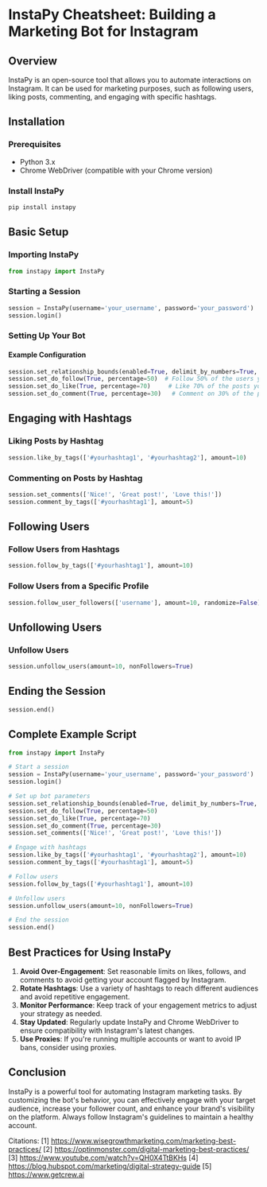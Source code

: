 # InstaPy Cheatsheet: Building a Marketing Bot for Instagram

## Overview
InstaPy is an open-source tool that allows you to automate interactions on Instagram. It can be used for marketing purposes, such as following users, liking posts, commenting, and engaging with specific hashtags.

## Installation

### Prerequisites
- Python 3.x
- Chrome WebDriver (compatible with your Chrome version)

### Install InstaPy
```bash
pip install instapy
```

## Basic Setup

### Importing InstaPy
```python
from instapy import InstaPy
```

### Starting a Session
```python
session = InstaPy(username='your_username', password='your_password')
session.login()
```

### Setting Up Your Bot

#### Example Configuration
```python
session.set_relationship_bounds(enabled=True, delimit_by_numbers=True, max_followers=5000, min_followers=100)
session.set_do_follow(True, percentage=50)  # Follow 50% of the users you interact with
session.set_do_like(True, percentage=70)     # Like 70% of the posts you interact with
session.set_do_comment(True, percentage=30)   # Comment on 30% of the posts you like
```

## Engaging with Hashtags

### Liking Posts by Hashtag
```python
session.like_by_tags(['#yourhashtag1', '#yourhashtag2'], amount=10)
```

### Commenting on Posts by Hashtag
```python
session.set_comments(['Nice!', 'Great post!', 'Love this!'])
session.comment_by_tags(['#yourhashtag1'], amount=5)
```

## Following Users

### Follow Users from Hashtags
```python
session.follow_by_tags(['#yourhashtag1'], amount=10)
```

### Follow Users from a Specific Profile
```python
session.follow_user_followers(['username'], amount=10, randomize=False)
```

## Unfollowing Users

### Unfollow Users
```python
session.unfollow_users(amount=10, nonFollowers=True)
```

## Ending the Session
```python
session.end()
```

## Complete Example Script

```python
from instapy import InstaPy

# Start a session
session = InstaPy(username='your_username', password='your_password')
session.login()

# Set up bot parameters
session.set_relationship_bounds(enabled=True, delimit_by_numbers=True, max_followers=5000, min_followers=100)
session.set_do_follow(True, percentage=50)
session.set_do_like(True, percentage=70)
session.set_do_comment(True, percentage=30)
session.set_comments(['Nice!', 'Great post!', 'Love this!'])

# Engage with hashtags
session.like_by_tags(['#yourhashtag1', '#yourhashtag2'], amount=10)
session.comment_by_tags(['#yourhashtag1'], amount=5)

# Follow users
session.follow_by_tags(['#yourhashtag1'], amount=10)

# Unfollow users
session.unfollow_users(amount=10, nonFollowers=True)

# End the session
session.end()
```

## Best Practices for Using InstaPy

1. **Avoid Over-Engagement**: Set reasonable limits on likes, follows, and comments to avoid getting your account flagged by Instagram.
2. **Rotate Hashtags**: Use a variety of hashtags to reach different audiences and avoid repetitive engagement.
3. **Monitor Performance**: Keep track of your engagement metrics to adjust your strategy as needed.
4. **Stay Updated**: Regularly update InstaPy and Chrome WebDriver to ensure compatibility with Instagram's latest changes.
5. **Use Proxies**: If you're running multiple accounts or want to avoid IP bans, consider using proxies.

## Conclusion

InstaPy is a powerful tool for automating Instagram marketing tasks. By customizing the bot's behavior, you can effectively engage with your target audience, increase your follower count, and enhance your brand's visibility on the platform. Always follow Instagram's guidelines to maintain a healthy account.

Citations:
[1] https://www.wisegrowthmarketing.com/marketing-best-practices/
[2] https://optinmonster.com/digital-marketing-best-practices/
[3] https://www.youtube.com/watch?v=QH0X4TtBKHs
[4] https://blog.hubspot.com/marketing/digital-strategy-guide
[5] https://www.getcrew.ai
